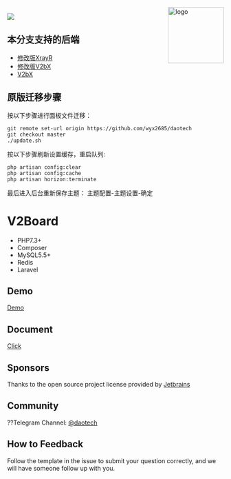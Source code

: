 <img src="https://avatars.githubusercontent.com/u/56885001?s=200&v=4" alt="logo" width="130" height="130" align="right"/>

[![](https://img.shields.io/badge/TgChat-@UnOfficialdaotech讨论-blue.svg)](https://t.me/unofficialdaotech)

## 本分支支持的后端
 
 - [修改版XrayR](https://github.com/wyx2685/XrayR)
 - [修改版V2bX](https://github.com/wyx2685/V2bX)
 - [V2bX](https://github.com/InazumaV/V2bX)

## 原版迁移步骤

按以下步骤进行面板文件迁移：

    git remote set-url origin https://github.com/wyx2685/daotech  
    git checkout master  
    ./update.sh  


按以下步骤刷新设置缓存，重启队列:

    php artisan config:clear
    php artisan config:cache
    php artisan horizon:terminate

最后进入后台重新保存主题： 主题配置-主题设置-确定

# **V2Board**

- PHP7.3+
- Composer
- MySQL5.5+
- Redis
- Laravel

## Demo
[Demo](https://demo.daotech.com)

## Document
[Click](https://daotech.com)

## Sponsors
Thanks to the open source project license provided by [Jetbrains](https://www.jetbrains.com/)

## Community
??Telegram Channel: [@daotech](https://t.me/daotech)  

## How to Feedback
Follow the template in the issue to submit your question correctly, and we will have someone follow up with you.
